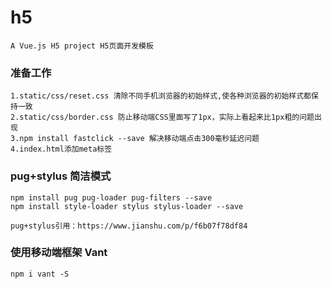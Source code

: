 # h5

    A Vue.js H5 project H5页面开发模板

### 准备工作

    1.static/css/reset.css 清除不同手机浏览器的初始样式,使各种浏览器的初始样式都保持一致
    2.static/css/border.css 防止移动端CSS里面写了1px，实际上看起来比1px粗的问题出现
    3.npm install fastclick --save 解决移动端点击300毫秒延迟问题
    4.index.html添加meta标签

### pug+stylus 简洁模式
    npm install pug pug-loader pug-filters --save
    npm install style-loader stylus stylus-loader --save

    pug+stylus引用：https://www.jianshu.com/p/f6b07f78df84

### 使用移动端框架 Vant
    npm i vant -S
